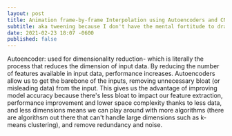 ```yaml
---
layout: post
title: Animation frame-by-frame Interpolation using Autoencoders and CNN
subtitle: aka tweening because I don't have the mental fortitude to draw 12 fps
date: 2021-02-23 18:07 -0600
published: false
---
```


Autoencoder: used for dimensionality reduction- which is literally the process that reduces the dimension of input data. By reducing the number of features available in input data, performance increases. Autoencoders allow us to get the barebone of the inputs, removing unnecessary bloat (or misleading data) from the input. This gives us the advantage of improving model accuracy because there's less bloat to impact our feature extraction, performance improvement and lower space complexity thanks to less data, and less dimensions means we can play around with more algorithms (there are algorithsm out there that can't handle large dimensions such as k-means clustering), and remove redundancy and noise. 

